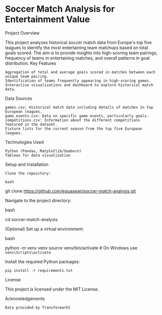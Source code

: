 # Soccer Match Analysis for Entertainment Value

Project Overview

This project analyzes historical soccer match data from Europe's top five leagues to identify the most entertaining team matchups based on total goals scored. The aim is to provide insights into high-scoring team pairings, frequency of teams in entertaining matches, and overall patterns in goal distribution.
Key Features

    Aggregation of total and average goals scored in matches between each unique team pairing.
    Identification of teams frequently appearing in high-scoring games.
    Interactive visualizations and dashboard to explore historical match data.

Data Sources

    games.csv: Historical match data including details of matches in top European leagues.
    game_events.csv: Data on specific game events, particularly goals.
    competitions.csv: Information about the different competitions featured in the dataset.
    Fixture lists for the current season from the top five European leagues.

Technologies Used

    Python (Pandas, Matplotlib/Seaborn)
    Tableau for data visualization

Setup and Installation

    Clone the repository:

    bash

git clone https://github.com/equasean/soccer-match-analysis.git

Navigate to the project directory:

bash

cd soccer-match-analysis

(Optional) Set up a virtual environment:

bash

python -m venv venv
source venv/bin/activate  # On Windows use `venv\Scripts\activate`

Install the required Python packages:

    pip install -r requirements.txt
    
License

This project is licensed under the MIT License.

Acknowledgements

    Data provided by Transfermarkt
